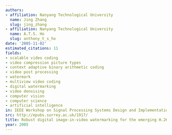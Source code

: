 ```yaml
---
authors:
- affiliation: Nanyang Technological University
  name: Jing Zhang
  slug: jing_zhang
- affiliation: Nanyang Technological University
  name: A.T.S. Ho
  slug: anthony_t_s_ho
date: '2005-11-02'
estimated_citations: 11
fields:
- scalable video coding
- video compression picture types
- context adaptive binary arithmetic coding
- video post processing
- watermark
- multiview video coding
- digital watermarking
- video denoising
- computer vision
- computer science
- artificial intelligence
in: IEEE Workshop on Signal Processing Systems Design and Implementation, 2005.
src: http://epubs.surrey.ac.uk/1917/
title: Robust digital image-in-video watermarking for the emerging H.264/AVC standard
year: 2005
---
```


